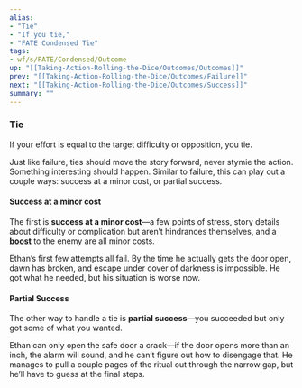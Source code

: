 ```yaml
---
alias:
- "Tie"
- "If you tie,"
- "FATE Condensed Tie"
tags:
- wf/s/FATE/Condensed/Outcome
up: "[[Taking-Action-Rolling-the-Dice/Outcomes/Outcomes]]"
prev: "[[Taking-Action-Rolling-the-Dice/Outcomes/Failure]]"
next: "[[Taking-Action-Rolling-the-Dice/Outcomes/Success]]"
summary: ""
---
```

### Tie

If your effort is equal to the target difficulty or opposition, you tie.

Just like failure, ties should move the story forward, never stymie the action. Something interesting should happen. Similar to failure, this can play out a couple ways: success at a minor cost, or partial success.

#### Success at a minor cost

The first is **success at a minor cost**—a few points of stress, story details about difficulty or complication but aren’t hindrances themselves, and a **[boost](../../Aspects-and-Fate-Points/What-Kinds-of-Aspects-Are-There/Boosts.md)** to the enemy are all minor costs.

Ethan’s first few attempts all fail. By the time he actually gets the door open, dawn has broken, and escape under cover of darkness is impossible. He got what he needed, but his situation is worse now.

#### Partial Success

The other way to handle a tie is **partial success**—you succeeded but only got some of what you wanted.

Ethan can only open the safe door a crack—if the door opens more than an inch, the alarm will sound, and he can’t figure out how to disengage that. He manages to pull a couple pages of the ritual out through the narrow gap, but he’ll have to guess at the final steps.